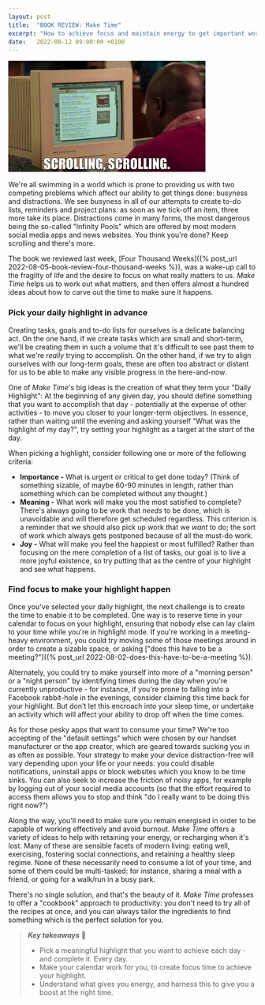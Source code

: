 ```yaml
---
layout: post
title:  "BOOK REVIEW: Make Time"
excerpt: "How to achieve focus and maintain energy to get important work done."
date:   2022-08-12 09:00:00 +0100
---
```


![Unbreakable Kimmy Schmidt - Scrolling, Scrolling](/assets/img/unbreakable-kimmy-schmidt-scrolling.gif)

We're all swimming in a world which is prone to providing us with two competing problems which affect our ability to get things done: busyness and distractions. We see busyness in all of our attempts to create to-do lists, reminders and project plans: as soon as we tick-off an item, three more take its place. Distractions come in many forms, the most dangerous being the so-called "Infinity Pools" which are offered by most modern social media apps and news websites. You think you're done? Keep scrolling and there's more.

The book we reviewed last week, [Four Thousand Weeks]({% post_url 2022-08-05-book-review-four-thousand-weeks %}), was a wake-up call to the fragilty of life and the desire to focus on what really matters to us. _Make Time_ helps us to work out what matters, and then offers almost a hundred ideas about how to carve out the time to make sure it happens.

### Pick your daily highlight in advance

Creating tasks, goals and to-do lists for ourselves is a delicate balancing act. On the one hand, if we create tasks which are small and short-term, we'll be creating them in such a volume that it's difficult to see past them to what we're _really_ trying to accomplish. On the other hand, if we try to align ourselves with our long-term goals, these are often too abstract or distant for us to be able to make any visible progress in the here-and-now.

One of _Make Time_'s big ideas is the creation of what they term your "Daily Highlight": At the beginning of any given day, you should define something that you want to accomplish that day - potentially at the expense of other activities - to move you closer to your longer-term objectives. In essence, rather than waiting until the evening and asking yourself "What was the highlight of my day?", try setting your highlight as a target at the _start_ of the day.

When picking a highlight, consider following one or more of the following criteria:

* **Importance -** What is urgent or critical to get done today? (Think of something sizable, of maybe 60-90 minutes in length, rather than something which can be completed without any thought.)
* **Meaning -** What work will make you the most satisfied to complete? There's always going to be work that _needs_ to be done, which is unavoidable and will therefore get scheduled regardless. This criterion is a reminder that we should also pick up work that we _want_ to do; the sort of work which always gets postponed because of all the must-do work.
* **Joy -** What will make you feel the happiest or most fulfilled? Rather than focusing on the mere completion of a list of tasks, our goal is to live a more joyful existence, so try putting that as the centre of your highlight and see what happens.

### Find focus to make your highlight happen

Once you've selected your daily highlight, the next challenge is to create the time to enable it to be completed. One way is to reserve time in your calendar to focus on your highlight, ensuring that nobody else can lay claim to your time while you're in highlight mode. If you're working in a meeting-heavy environment, you could try moving some of those meetings around in order to create a sizable space, or asking ["does this have to be a meeting?"]({% post_url 2022-08-02-does-this-have-to-be-a-meeting %}).

Alternately, you could try to make yourself into more of a "morning person" or a "night person" by identifying times during the day when you're currently unproductive - for instance, if you're prone to falling into a Facebook rabbit-hole in the evenings, consider claiming this time back for your highlight. But don't let this encroach into your sleep time, or undertake an activity which will affect your ability to drop off when the time comes.

As for those pesky apps that want to consume your time? We're too accepting of the "default settings" which were chosen by our handset manufacturer or the app creator, which are geared towards sucking you in as often as possible. Your strategy to make your device distraction-free will vary depending upon your life or your needs: you could disable notifications, uninstall apps or block websites which you know to be time sinks. You can also seek to increase the friction of noisy apps, for example by logging out of your social media accounts (so that the effort required to access them allows you to stop and think "do I really want to be doing this right now?")

Along the way, you'll need to make sure you remain energised in order to be capable of working effectively and avoid burnout. _Make Time_ offers a variety of ideas to help with retaining your energy, or recharging when it's lost. Many of these are sensible facets of modern living: eating well, exercising, fostering social connections, and retaining a healthy sleep regime. None of these necessarily need to consume a lot of your time, and some of them could be multi-tasked: for instance, sharing a meal with a friend, or going for a walk/run in a busy park.

There's no single solution, and that's the beauty of it. _Make Time_ professes to offer a "cookbook" approach to productivity: you don't need to try all of the recipes at once, and you can always tailor the ingredients to find something which is the perfect solution for you.

> **_Key takeaways_** 📝  
> * Pick a meaningful highlight that you want to achieve each day - and complete it. Every day.
> * Make your calendar work for you, to create focus time to achieve your highlight.
> * Understand what gives you energy, and harness this to give you a boost at the right time.